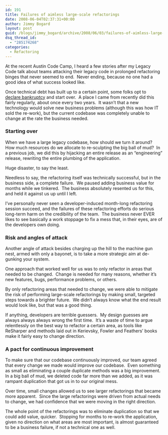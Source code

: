 ```yaml
---
id: 191
title: Failures of aimless large-scale refactorings
date: 2008-06-04T02:37:31+00:00
author: Jimmy Bogard
layout: post
guid: /blogs/jimmy_bogard/archive/2008/06/03/failures-of-aimless-large-scale-refactorings.aspx
dsq_thread_id:
  - "285174268"
categories:
  - Refactoring
---
```

At the recent Austin Code Camp, I heard a few stories after my Legacy Code talk about teams attacking their legacy code in prolonged refactoring binges that never seemed to end.&nbsp; Never ending, because no one had a good idea of what success looked like.

Once technical debt has built up to a certain point, some folks opt to [declare bankruptcy](http://www.lostechies.com/blogs/jimmy_bogard/archive/2007/07/05/when-technical-debt-leads-to-bankruptcy.aspx) and start over.&nbsp; A place I came from recently did this fairly regularly, about once every two years.&nbsp; It wasn&#8217;t that a new technology would solve new business problems (although this was how IT sold the re-work), but the current codebase was completely unable to change at the rate the business needed.

### 

### Starting over

When we have a large legacy codebase, how should we turn it around?&nbsp; How much resources do we allocate to re-sculpting the big ball of mud?&nbsp; In a previous job, we did this by hijacking an entire release as an &#8220;engineering&#8221; release, rewriting the entire plumbing of the application.

Huge disaster, to say the least.

Needless to say, the refactoring itself was technically successful, but in the business side, a complete failure.&nbsp; We paused adding business value for months while we tinkered.&nbsp; The business absolutely resented us for this, and held it against us up until I left.

I&#8217;ve personally never seen a developer-induced month-long refactoring session succeed, and the failures of these refactoring efforts do serious long-term harm on the credibility of the team.&nbsp; The business never EVER likes to see basically a work stoppage to fix a mess that, in their eyes, are of the developers own doing.

### Risk and angles of attack

Another angle of attack besides charging up the hill to the machine gun nest, armed with only a bayonet, is to take a more strategic aim at de-gunking your system.

One approach that worked well for us was to only refactor in areas that needed to be changed.&nbsp; Change is needed for many reasons, whether it&#8217;s new features, bugs, performance problems, or others.

By only refactoring areas that needed to change, we were able to mitigate the risk of performing large-scale refactorings by making small, targeted steps towards a brighter future.&nbsp; We didn&#8217;t always know what the end result would look like, but that was a good thing.

If anything, developers are terrible guessers.&nbsp; My design guesses are always always always wrong the first time.&nbsp; It&#8217;s a waste of time to argue relentlessly on the best way to refactor a certain area, as tools like ReSharper and methods laid out in Kerievsky, Fowler and Feathers&#8217; books make it fairly easy to change direction.

### A pact for continuous improvement

To make sure that our codebase continuously improved, our team agreed that every change we made would improve our codebase.&nbsp; Even something as small as eliminating a couple duplicate methods was a big improvement.&nbsp; In a big ball of mud, we deleted code far more than we added, as it was rampant duplication that got us in to our original mess.

Over time, small changes allowed us to see larger refactorings that became more apparent.&nbsp; Since the large refactorings were driven from actual needs to change, we had confidence that we were moving in the right direction.

The whole point of the refactorings was to eliminate duplication so that we could add value, quicker.&nbsp; Stopping for months to re-work the application, given no direction on what areas are most important, is almost guaranteed to be a business failure, if not a technical one as well.